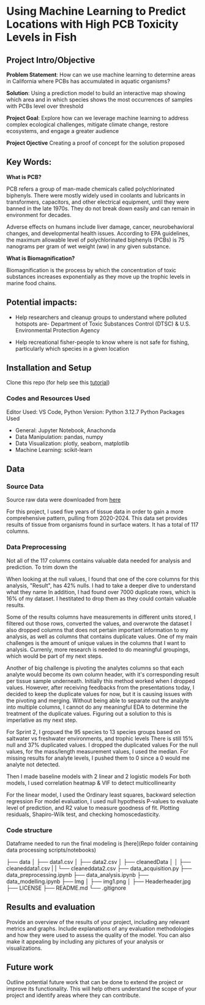 # Using Machine Learning to Predict Locations with High PCB Toxicity Levels in Fish

## Project Intro/Objective

**Problem Statement**: How can we use machine learning to determine areas in California where PCBs has accumulated in aquatic organisms? 

**Solution**: Using a prediction model to build an interactive map showing which area and in which species shows the most occurrences of samples with PCBs level over 
threshold

**Project Goal**: Explore how can we leverage machine learning to address complex ecological challenges, mitigate climate change, restore ecosystems, and engage a greater audience 

**Project Ojective** Creating a proof of concept for the solution proposed


## Key Words:

**What is PCB?**

PCB refers a group of man-made chemicals called polychlorinated biphenyls. There were mostly widely used in coolants and lubricants in transformers, capacitors, and other electrical equipment, until they were banned in the late 1970s. They do not break down easily and can remain in environment for decades.

Adverse effects on humans include liver damage, cancer, neurobehavioral changes, and developmental health issues. According to EPA guidelines, the maximum allowable level of polychlorinated biphenyls (PCBs) is 75 nanograms per gram of wet weight (ww) in any given substance.

**What is Biomagnification?**

Biomagnification is the process by which the concentration of toxic substances increases exponentially as they move up the trophic levels in marine food chains.


## Potential impacts:
* Help researchers and cleanup groups to understand where polluted hotspots are- Department of Toxic Substances Control (DTSC) & U.S. Environmental Protection Agency
  
* Help recreational fisher-people to know where is not safe for fishing, particularly which species in a given location

## Installation and Setup

Clone this repo (for help see this [tutorial](https://help.github.com/articles/cloning-a-repository/))

### Codes and Resources Used
Editor Used: VS Code, 
Python Version: Python 3.12.7
Python Packages Used

* General: Jupyter Notebook, Anachonda
* Data Manipulation: pandas, numpy
* Data Visualization: plotly, seaborn, matplotlib 
* Machine Learning: scikit-learn

## Data

### Source Data

Source raw data were downloaded from [here](https://data.ca.gov/dataset/surface-water-aquatic-organism-tissue-sample-results)

For this project, I used five years of tissue data in order to gain a more comprehensive pattern, pulling from 2020-2024. This data set provides results of tissue from organisms found in surface waters. It has a total of 117 columns. 


### Data Preprocessing

Not all of the 117 columns contains valuable data needed for analysis and prediction. To trim down the 

When looking at the null values, I found that one of the core columns for this analysis, "Result", has 42% nulls. I had to take a deeper dive to understand what they name
In addition, I had found over 7000 duplicate rows, which is 16% of my dataset. I hestitated to drop them as they could contain valuable results.

Some of the results columns have measurements in different units stored, I filtered out those rows, converted the values, and overwrote the dataset
I also dropped columns that does not pertain important information to my analysis, as well as columns that contains duplicate values.
One of my main challenges is the amount of unique values in the columns that I want to analysis. Currenly, more research is needed to do meaningful groupings, which would be part of my next steps.

Another of big challenge is pivoting the analytes columns so that each analyte would become its own column header, with it's corresponding result per tissue sample underneath. Initially this method worked when I dropped  values.
However, after receiving feedbacks from the presentations today, I decided to keep the duplicate values for now, but it is causing issues with the pivoting and merging. 
Without being able to separate out the analyte into multiple columns, I cannot do any meaningful EDA to determine the treatment of the duplicate values. Figuring out a solution to this is imperlative as my next step.

For Sprint 2, I gropued the 95 species to 13 species groups based on saltwater vs freshwater environments, and trophic levels
There is still 15% null and 37% duplicated values. I dropped the duplicated values
For the null values, for the mass/length measurement values, I used the median. For missing results for analyte levels, I pushed them to 0 since a 0 would me analyte not detected. 

Then I made baseline models with 2 linear and 2 logistic models
For both models, I used correlation heatmap & VIF to detect multicollinearity

For the linear model, I used the Ordinary least squares, backward selection regression
For model evaluation, I used null hypothesis P-values to evaluate level of prediction, and R2 value to measure goodness of fit. Plotting residuals, Shapiro-Wilk test, and checking homoscedasticity.


### Code structure

Dataframe needed to run the final modeling is [here](Repo folder containing data processing scripts/notebooks)


├── data
│   ├── data1.csv
│   ├── data2.csv
│   ├── cleanedData
│   │   ├── cleaneddata1.csv
|   |   └── cleaneddata2.csv
├── data_acquisition.py
├── data_preprocessing.ipynb
├── data_analysis.ipynb
├── data_modelling.ipynb
├── Img
│   ├── img1.png
│   ├── Headerheader.jpg
├── LICENSE
├── README.md
└── .gitignore

## Results and evaluation
Provide an overview of the results of your project, including any relevant metrics and graphs. Include explanations of any evaluation methodologies and how they were used to assess the quality of the model. You can also make it appealing by including any pictures of your analysis or visualizations.
   

## Future work
Outline potential future work that can be done to extend the project or improve its functionality. This will help others understand the scope of your project and identify areas where they can contribute.















